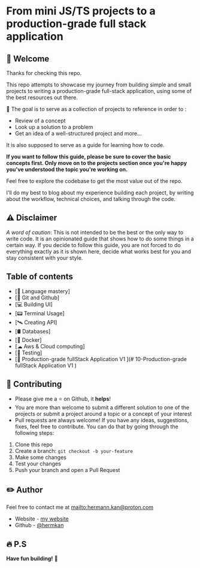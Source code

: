 # From mini JS/TS projects to a production-grade full stack application

## 🏁 Welcome

Thanks for checking this repo.

This repo attempts to showcase my journey from building simple and small projects to writing a production-grade full-stack application, using some of the best resources out there.

🎯 The goal is to serve as a collection of projects to reference in order to :

- Review of a concept
- Look up a solution to a problem
- Get an idea of a well-structured project and more...

It is also supposed to serve as a guide for learning how to code.

**If you want to follow this guide, please be sure to cover the basic concepts first. Only move on to the projects section once you're happy you've understood the topic you're working on.**

Feel free to explore the codebase to get the most value out of the repo.

I'll do my best to blog about my experience building each project, by writing about the workflow, technical choices, and talking through the code.

## ⚠️ Disclaimer

_A word of caution_: This is not intended to be the best or the only way to write code. It is an opinionated guide that shows how to do some things in a certain way. If you decide to follow this guide, you are not forced to do everything exactly as it is shown here, decide what works best for you and stay consistent with your style.

## Table of contents

- [🥋 Language mastery]
- [🌿 Git and Github]
- [💻 Building UI]
- [📟 Terminal Usage]
- [🛰️ Creating API]
- [🛢️ Databases]
- [🐬 Docker]
- [☁ Aws & Cloud computing]
- [🧪 Testing]
- [🏢 Production-grade fullStack Application V1 ](# 10-Production-grade fullStack Application V1 )

## 🍺 Contributing

- Please give me a :star: on Github, it **helps**!
- You are more than welcome to submit a different solution to one of the projects or submit a project around a topic or a concept of your interest
- Pull requests are always welcome! If you have any ideas, suggestions, fixes, feel free to contribute. You can do that by going through the following steps:

1. Clone this repo
2. Create a branch: `git checkout -b your-feature`
3. Make some changes
4. Test your changes
5. Push your branch and open a Pull Request

## ✏️ Author

Feel free to contact me at <mailto:hermann.kan@proton.com>

- Website - [my website](https://www.hkf.com)
- Github - [@hermkan](https://github.com/hermkan)

## 🔥 P.S

**Have fun building!** 🚀
